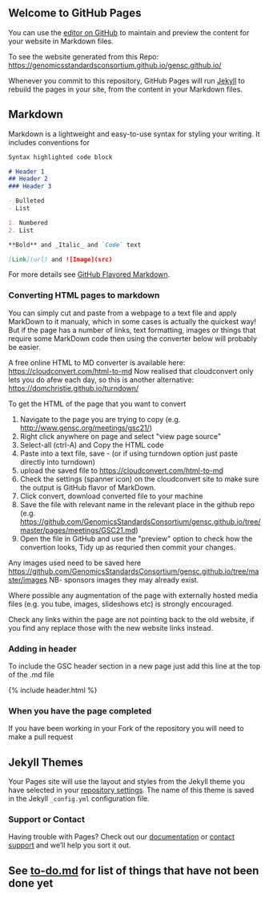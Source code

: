 ## Welcome to GitHub Pages

You can use the [editor on GitHub](https://github.com/GenomicsStandardsConsortium/gensc.github.io/edit/master/README.md) to maintain and preview the content for your website in Markdown files.

To see the website generated from this Repo:
https://genomicsstandardsconsortium.github.io/gensc.github.io/

Whenever you commit to this repository, GitHub Pages will run [Jekyll](https://jekyllrb.com/) to rebuild the pages in your site, from the content in your Markdown files.

## Markdown

Markdown is a lightweight and easy-to-use syntax for styling your writing. It includes conventions for

```markdown
Syntax highlighted code block

# Header 1
## Header 2
### Header 3

- Bulleted
- List

1. Numbered
2. List

**Bold** and _Italic_ and `Code` text

[Link](url) and ![Image](src)
```

For more details see [GitHub Flavored Markdown](https://guides.github.com/features/mastering-markdown/).

### Converting HTML pages to markdown

You can simply cut and paste from a webpage to a text file and apply MarkDown to it manualy, which in some cases is actually the quickest way! But if the page has a number of links, text formatting, images or things that require some MarkDown code then using the converter below will probably be easier.

A free online HTML to MD converter is available here: https://cloudconvert.com/html-to-md
Now realised that cloudconvert only lets you do afew each day, so this is another alternative:
https://domchristie.github.io/turndown/


To get the HTML of the page that you want to convert 
1. Navigate to the page you are trying to copy (e.g. http://www.gensc.org/meetings/gsc21/) 
2. Right click anywhere on page and select "view page source"
3. Select-all (ctrl-A) and Copy the HTML code
4. Paste into a text file, save - (or if using turndown option just paste directly into turndown)
5. upload the saved file to https://cloudconvert.com/html-to-md 
6. Check the settings (spanner icon) on the cloudconvert site to make sure the output is GitHub flavor of MarkDown.
7. Click convert, download converted file to your machine
8. Save the file with relevant name in the relevant place in the github repo (e.g. https://github.com/GenomicsStandardsConsortium/gensc.github.io/tree/master/pages/meetings/GSC21.md)  
9. Open the file in GitHub and use the "preview" option to check how the convertion looks, Tidy up as requried then commit your changes.
  
Any images used need to be saved here https://github.com/GenomicsStandardsConsortium/gensc.github.io/tree/master/images
NB- sponsors images they may already exist.

Where possible any augmentation of the page with externally hosted media files (e.g. you tube, images, slideshows etc) is strongly encouraged.

Check any links within the page are not pointing back to the old website, if you find any replace those with the new website links instead.

### Adding in header
To include the GSC header section in a new page just add this line at the top of the .md file

\{% include header.html %}

### When you have the page completed
If you have been working in your Fork of the repository you will need to make a pull request


## Jekyll Themes

Your Pages site will use the layout and styles from the Jekyll theme you have selected in your [repository settings](https://github.com/GenomicsStandardsConsortium/gensc.github.io/settings). The name of this theme is saved in the Jekyll `_config.yml` configuration file.

### Support or Contact

Having trouble with Pages? Check out our [documentation](https://help.github.com/categories/github-pages-basics/) or [contact support](https://github.com/contact) and we’ll help you sort it out.

## See [to-do.md](to-do.md) for list of things that have not been done yet
